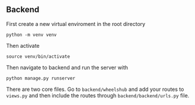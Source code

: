 ## Backend
First create a new virtual enviroment in the root directory

```shell
python -m venv venv
```

Then activate 

```shell
source venv/bin/activate
```

Then navigate to backend and run the server with

```shell
python manage.py runserver
```

There are two core files. Go to `backend/wheelshub` and add your routes to `views.py` and then include the routes through `backend/backend/urls.py` file.